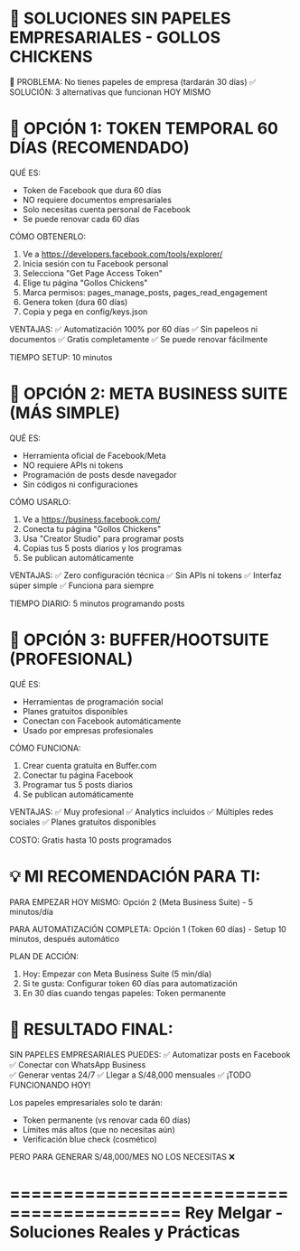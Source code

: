 🐔 SOLUCIONES SIN PAPELES EMPRESARIALES - GOLLOS CHICKENS
=========================================================

🎯 PROBLEMA: No tienes papeles de empresa (tardarán 30 días)
✅ SOLUCIÓN: 3 alternativas que funcionan HOY MISMO

🚀 OPCIÓN 1: TOKEN TEMPORAL 60 DÍAS (RECOMENDADO)
================================================

QUÉ ES:
- Token de Facebook que dura 60 días
- NO requiere documentos empresariales
- Solo necesitas cuenta personal de Facebook
- Se puede renovar cada 60 días

CÓMO OBTENERLO:
1. Ve a https://developers.facebook.com/tools/explorer/
2. Inicia sesión con tu Facebook personal
3. Selecciona "Get Page Access Token"
4. Elige tu página "Gollos Chickens" 
5. Marca permisos: pages_manage_posts, pages_read_engagement
6. Genera token (dura 60 días)
7. Copia y pega en config/keys.json

VENTAJAS:
✅ Automatización 100% por 60 días
✅ Sin papeleos ni documentos
✅ Gratis completamente
✅ Se puede renovar fácilmente

TIEMPO SETUP: 10 minutos

📱 OPCIÓN 2: META BUSINESS SUITE (MÁS SIMPLE)
============================================

QUÉ ES:
- Herramienta oficial de Facebook/Meta
- NO requiere APIs ni tokens
- Programación de posts desde navegador
- Sin códigos ni configuraciones

CÓMO USARLO:
1. Ve a https://business.facebook.com/
2. Conecta tu página "Gollos Chickens"
3. Usa "Creator Studio" para programar posts
4. Copias tus 5 posts diarios y los programas
5. Se publican automáticamente

VENTAJAS:
✅ Zero configuración técnica
✅ Sin APIs ni tokens
✅ Interfaz súper simple
✅ Funciona para siempre

TIEMPO DIARIO: 5 minutos programando posts

🔧 OPCIÓN 3: BUFFER/HOOTSUITE (PROFESIONAL)
==========================================

QUÉ ES:
- Herramientas de programación social
- Planes gratuitos disponibles
- Conectan con Facebook automáticamente
- Usado por empresas profesionales

CÓMO FUNCIONA:
1. Crear cuenta gratuita en Buffer.com
2. Conectar tu página Facebook
3. Programar tus 5 posts diarios
4. Se publican automáticamente

VENTAJAS:
✅ Muy profesional
✅ Analytics incluidos
✅ Múltiples redes sociales
✅ Planes gratuitos disponibles

COSTO: Gratis hasta 10 posts programados

💡 MI RECOMENDACIÓN PARA TI:
===========================

PARA EMPEZAR HOY MISMO:
Opción 2 (Meta Business Suite) - 5 minutos/día

PARA AUTOMATIZACIÓN COMPLETA:
Opción 1 (Token 60 días) - Setup 10 minutos, después automático

PLAN DE ACCIÓN:
1. Hoy: Empezar con Meta Business Suite (5 min/día)
2. Si te gusta: Configurar token 60 días para automatización
3. En 30 días cuando tengas papeles: Token permanente

🎯 RESULTADO FINAL:
==================

SIN PAPELES EMPRESARIALES PUEDES:
✅ Automatizar posts en Facebook
✅ Conectar con WhatsApp Business  
✅ Generar ventas 24/7
✅ Llegar a S/48,000 mensuales
✅ ¡TODO FUNCIONANDO HOY!

Los papeles empresariales solo te darán:
- Token permanente (vs renovar cada 60 días)
- Límites más altos (que no necesitas aún)
- Verificación blue check (cosmético)

PERO PARA GENERAR S/48,000/MES NO LOS NECESITAS ❌

==========================================
Rey Melgar - Soluciones Reales y Prácticas
==========================================